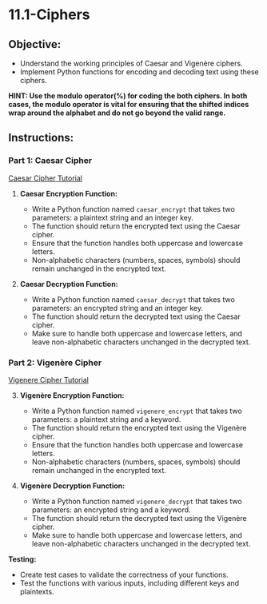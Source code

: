 # 11.1-Ciphers


## **Objective:**
- Understand the working principles of Caesar and Vigenère ciphers.
- Implement Python functions for encoding and decoding text using these ciphers.

**HINT: Use the modulo operator(%) for coding the both ciphers. In both cases, the modulo operator is vital for ensuring that the shifted indices wrap around the alphabet and do not go beyond the valid range.**

## **Instructions:**

### **Part 1: Caesar Cipher**

[Caesar Cipher Tutorial](https://www.youtube.com/watch?v=fR8rVR72a6o)
1. **Caesar Encryption Function:**
    - Write a Python function named `caesar_encrypt` that takes two parameters: a plaintext string and an integer key.
    - The function should return the encrypted text using the Caesar cipher.
    - Ensure that the function handles both uppercase and lowercase letters.
    - Non-alphabetic characters (numbers, spaces, symbols) should remain unchanged in the encrypted text.

2. **Caesar Decryption Function:**
    - Write a Python function named `caesar_decrypt` that takes two parameters: an encrypted string and an integer key.
    - The function should return the decrypted text using the Caesar cipher.
    - Make sure to handle both uppercase and lowercase letters, and leave non-alphabetic characters unchanged in the decrypted text.

### **Part 2: Vigenère Cipher**

[Vigenere Cipher Tutorial](https://www.youtube.com/watch?v=E352JJ8xv48)

3. **Vigenère Encryption Function:**
    - Write a Python function named `vigenere_encrypt` that takes two parameters: a plaintext string and a keyword.
    - The function should return the encrypted text using the Vigenère cipher.
    - Ensure that the function handles both uppercase and lowercase letters.
    - Non-alphabetic characters (numbers, spaces, symbols) should remain unchanged in the encrypted text.

4. **Vigenère Decryption Function:**
    - Write a Python function named `vigenere_decrypt` that takes two parameters: an encrypted string and a keyword.
    - The function should return the decrypted text using the Vigenère cipher.
    - Make sure to handle both uppercase and lowercase letters, and leave non-alphabetic characters unchanged in the decrypted text.

**Testing:**
- Create test cases to validate the correctness of your functions.
- Test the functions with various inputs, including different keys and plaintexts.


